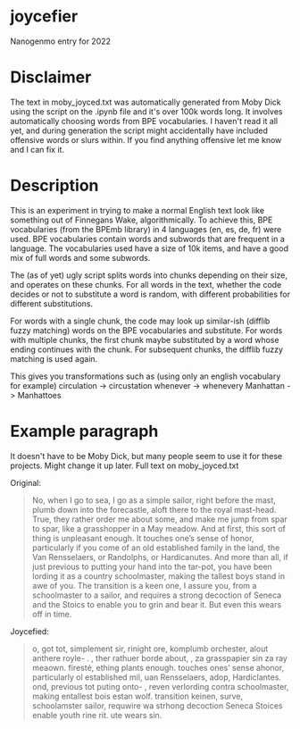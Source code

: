 # joycefier
Nanogenmo entry for 2022


# Disclaimer
The text in moby_joyced.txt was automatically generated from Moby Dick using the script on the .ipynb file and it's over 100k words long.
It involves automatically choosing words from BPE vocabularies. I haven't read it all yet, and during generation the script might accidentally have included offensive words or slurs within.
If you find anything offensive let me know and I can fix it.

# Description

This is an experiment in trying to make a normal English text look like something out of Finnegans Wake, algorithmically.
To achieve this, BPE vocabularies (from the BPEmb library) in 4 languages (en, es, de, fr) were used. 
BPE vocabularies contain words and subwords that are frequent in a language. 
The vocabularies used have a size of 10k items, and have a good mix of full words and some subwords.

The (as of yet) ugly script splits words into chunks depending on their size, and operates on these chunks.
For all words in the text, whether the code decides or not to substitute a word is random, with different probabilities for different substitutions.

For words with a single chunk, the code may look up similar-ish (difflib fuzzy matching) words on the BPE vocabularies and substitute.
For words with multiple chunks, the first chunk maybe substituted by a word whose ending continues with the chunk.
For subsequent chunks, the difflib fuzzy matching is used again.

This gives you transformations such as (using only an english vocabulary for example)
circulation -> circustation
whenever -> whenevery
Manhattan -> Manhattoes

# Example paragraph
It doesn't have to be Moby Dick, but many people seem to use it for these projects. Might change it up later. Full text on moby_joyced.txt

Original:
> No, when I go to sea, I go as a simple sailor, right before the mast,
plumb down into the forecastle, aloft there to the royal mast-head.
True, they rather order me about some, and make me jump from spar to
spar, like a grasshopper in a May meadow. And at first, this sort of
thing is unpleasant enough. It touches one’s sense of honor,
particularly if you come of an old established family in the land, the
Van Rensselaers, or Randolphs, or Hardicanutes. And more than all, if
just previous to putting your hand into the tar-pot, you have been
lording it as a country schoolmaster, making the tallest boys stand in
awe of you. The transition is a keen one, I assure you, from a
schoolmaster to a sailor, and requires a strong decoction of Seneca and
the Stoics to enable you to grin and bear it. But even this wears off
in time.

Joycefied:
>   o,  got tot,  simplement sir,  rinight ore, 
  komplumb orchester,  alout anthere royle- . 
 ,  ther rathuer borde about, 
 ,  za grasspapier sin za ray meaown.  firesté, 
  ething plants enough.  touches ones’  sense ahonor, 
  particularly ol established mil, 
  uan Rensselaers,  adop,  Hardiclantes.  ond, 
  previous tot puting onto- ,  reven
  verlording contra schoolmaster,  making entallest bois estan
  wolf.  transition keinen,  surve, 
  schoolamster sailor,  requwire wa strhong decoction Seneca
  Stoices enable youth rine rit.  ute wears
  sin. 
